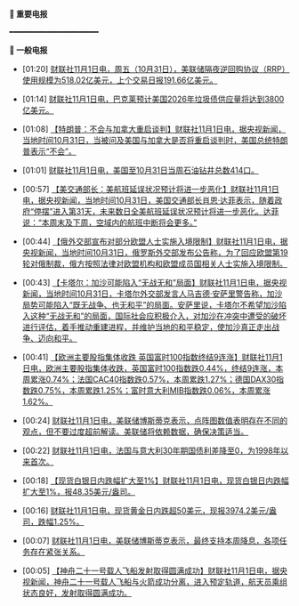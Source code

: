 **🔴 重要电报**

━━━━━━━━━━━━━━━━━━━

**📰 一般电报**

  - [01:20] [财联社11月1日电，周五（10月31日），美联储隔夜逆回购协议（RRP）使用规模为518.02亿美元，上个交易日报191.66亿美元。](https://www.cls.cn/detail/2188451)

  - [01:14] [财联社11月1日电，巴克莱预计美国2026年垃圾债供应量将达到3800亿美元。](https://www.cls.cn/detail/2188450)

  - [01:08] [【特朗普：不会与加拿大重启谈判】财联社11月1日电，据央视新闻，当地时间10月31日，当被问及美国与加拿大是否将重启谈判时，美国总统特朗普表示“不会”。](https://www.cls.cn/detail/2188449)

  - [01:01] [财联社11月1日电，美国至10月31日当周石油钻井总数414口。](https://www.cls.cn/detail/2188448)

  - [00:57] [【美交通部长：美航班延误状况预计将进一步恶化】财联社11月1日电，据央视新闻，当地时间10月31日，美国交通部长肖恩·达菲表示，随着政府“停摆”进入第31天，未来数日全美航班延误状况预计将进一步恶化。达菲说：“本周末及下周，空域内的航班中断将会更多。”](https://www.cls.cn/detail/2188447)

  - [00:44] [【俄外交部宣布对部分欧盟人士实施入境限制】财联社11月1日电，据央视新闻，当地时间10月31日，俄罗斯外交部发布公告称，为了回应欧盟第19轮对俄制裁，俄方按照法律对欧盟机构和欧盟成员国相关人士实施入境限制。](https://www.cls.cn/detail/2188445)

  - [00:43] [【卡塔尔：加沙可能陷入“无战无和”局面】财联社11月1日电，据央视新闻，当地时间10月31日，卡塔尔外交部发言人马吉德·安萨里警告称，加沙局势可能陷入“既无战争、也无和平”的局面。安萨里说，卡塔尔不希望加沙陷入这种“无战无和”的局面，国际社会应积极介入，对加沙在冲突中遭受的破坏进行评估，着手推动重建进程，并维护当地的和平稳定，使加沙真正走出战争、迈向和平。](https://www.cls.cn/detail/2188442)

  - [00:41] [【欧洲主要股指集体收跌 英国富时100指数终结9连涨】财联社11月1日电，欧洲主要股指集体收跌，英国富时100指数跌0.44%，终结9连涨，本周累涨0.74%；法国CAC40指数跌0.57%，本周累跌1.27%；德国DAX30指数跌0.75%，本周累跌1.25%；富时意大利MIB指数跌0.06%，本周累涨1.62%。](https://www.cls.cn/detail/2188441)

  - [00:24] [财联社11月1日电，美联储博斯蒂克表示，点阵图数值表明存在不同的观点，但不要过度超前解读。美联储将依赖数据，确保决策适当。](https://www.cls.cn/detail/2188440)

  - [00:22] [财联社11月1日电，法国与意大利30年期国债利差降至0，为1998年以来首次。](https://www.cls.cn/detail/2188439)

  - [00:18] [【现货白银日内跌幅扩大至1%】财联社11月1日电，现货白银日内跌幅扩大至1%，报48.35美元/盎司。](https://www.cls.cn/detail/2188438)

  - [00:16] [财联社11月1日电，现货黄金日内跌超50美元，现报3974.2美元/盎司，跌幅1.25%。](https://www.cls.cn/detail/2188437)

  - [00:07] [财联社11月1日电，美联储博斯蒂克表示，最终支持本周降息，各项任务存在紧张关系。](https://www.cls.cn/detail/2188435)

  - [00:05] [【神舟二十一号载人飞船发射取得圆满成功】财联社11月1日电，据央视新闻，神舟二十一号载人飞船与火箭成功分离，进入预定轨道，航天员乘组状态良好，发射取得圆满成功。](https://www.cls.cn/detail/2188433)
